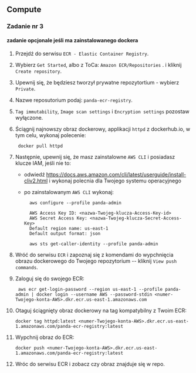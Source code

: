 ## Compute

### Zadanie nr 3

#### zadanie opcjonale jeśli ma zainstalowanego dockera

1. Przejdź do serwisu `ECR - Elastic Container Registry`.

2. Wybierz `Get Started`, albo z ToCa: `Amazon ECR/Repositories` . i kliknij `Create repository`.

3. Upewnij się, że będziesz tworzył prywatne repozytortium - wybierz `Private`.

4. Nazwe reposutorium podaj: `panda-ecr-registry`.

5. `Tag immutability`, `Image scan settings` i `Encryption settings` pozostaw wyłączone.

6. Ściągnij najnowszy obraz dockerowy, applikacji `httpd` z dockerhub.io, w tym celu, wykonaj polecenie:

        docker pull httpd

7. Następnie, upewnij się, że masz zainstalowne `AWS CLI` i posiadasz klucze IAM, jeśli nie to:

    * odwiedź https://docs.aws.amazon.com/cli/latest/userguide/install-cliv2.html i wykonaj polecnia dla Twojego systemu operacyjnego

    * po zainstalowanym `AWS CLI` wykonaj:

            aws configure --profile panda-admin

            AWS Access Key ID: <nazwa-Twojeg-klucza-Access-Key-id>
            AWS Secret Access Key: <nazwa-Twojeg-klucza-Secret-Access-Key>
            Default region name: us-east-1
            Default output format: json

            aws sts get-caller-identity --profile panda-admin

8. Wróć do serwisu `ECR` i zapoznaj się z komendami do wypchnięcia obrazu dockerowego do Twojego repozytorium -- kliknij `View push commands`.

9. Zaloguj się do swojego ECR:

        aws ecr get-login-password --region us-east-1 --profile panda-admin | docker login --username AWS --password-stdin <numer-Twojego-konta-AWS>.dkr.ecr.us-east-1.amazonaws.com

10. Otaguj ściągnięty obraz dockerowy na tag kompatybilny z Twoim ECR:

        docker tag httpd:latest <numer-Twojego-konta-AWS>.dkr.ecr.us-east-1.amazonaws.com/panda-ecr-registry:latest

11. Wypchnij obraz do ECR:

        docker push <numer-Twojego-konta-AWS>.dkr.ecr.us-east-1.amazonaws.com/panda-ecr-registry:latest

12. Wróc do serwisu ECR i zobacz czy obraz znajduje się w repo.